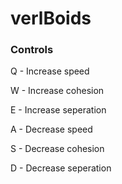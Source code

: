 # verlBoids
### Controls

Q - Increase speed

W - Increase cohesion

E - Increase seperation

A - Decrease speed

S - Decrease cohesion

D - Decrease seperation
